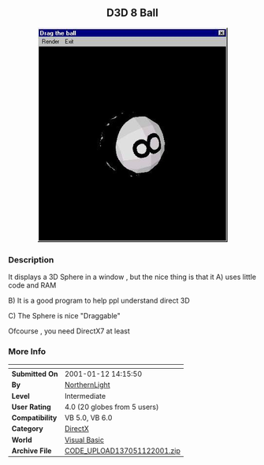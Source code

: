 ﻿<div align="center">

## D3D 8 Ball

<img src="PIC2001112822144547.jpg">
</div>

### Description

It displays a 3D Sphere in a window , but the nice thing is that it A) uses little code and RAM

B) It is a good program to help ppl understand direct 3D

C) The Sphere is nice "Draggable"

Ofcourse , you need DirectX7 at least
 
### More Info
 


<span>             |<span>
---                |---
**Submitted On**   |2001-01-12 14:15:50
**By**             |[NorthernLight](https://github.com/Planet-Source-Code/PSCIndex/blob/master/ByAuthor/northernlight.md)
**Level**          |Intermediate
**User Rating**    |4.0 (20 globes from 5 users)
**Compatibility**  |VB 5\.0, VB 6\.0
**Category**       |[DirectX](https://github.com/Planet-Source-Code/PSCIndex/blob/master/ByCategory/directx__1-44.md)
**World**          |[Visual Basic](https://github.com/Planet-Source-Code/PSCIndex/blob/master/ByWorld/visual-basic.md)
**Archive File**   |[CODE\_UPLOAD137051122001\.zip](https://github.com/Planet-Source-Code/northernlight-d3d-8-ball__1-14367/archive/master.zip)









